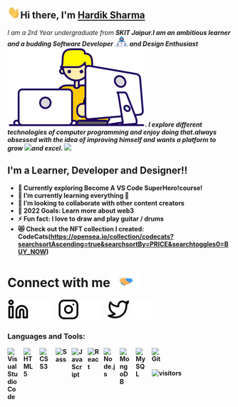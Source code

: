 ## <img src="Assets/Hi.gif" width="29">Hi there, I'm [Hardik Sharma](www.linkedin.com/in/hardik-sharma8/)

<p>
  <em>
    I am a 2rd Year undergraduate from <b>SKIT Jaipur</a>.I am an ambitious learner and a budding <b>Software Developer</b> <img src="Assets/Developer.gif" width="30px"> and <b>Design Enthusiast</b> <img src="Assets/Designer.gif">. I explore different technologies of computer programming and enjoy doing that.always <b>obsessed</b>
    with the idea of <b>improving</b> himself and wants a <b>platform</b> to 
    <b>grow</b> <img src="Assets/Rocket.gif" width="18px">and 
    <b>excel.</b> <img src="Assets/Medal.gif" width="20px">
  </em>  
</p>

## I'm a Learner, Developer and Designer!!

- 🔭 Currently exploring Become A VS Code SuperHero!course!
- 🌱 I’m currently learning everything 🤣
- 👯 I’m looking to collaborate with other content creators
- 🥅 2022 Goals: Learn more about web3
- ⚡ Fun fact: I love to draw and play guitar / drums
- 😻 Check out the NFT collection I created: CodeCats(https://opensea.io/collection/codecats?searchsortAscending=true&searchsortBy=PRICE&searchtoggles0=BUY_NOW)

# Connect with me<img src="Assets/Handshake.gif" height="32px">

[![website](./Assets/linkedin-light.svg)](https://www.linkedin.com/in/hardik-sharma8#gh-light-mode-only)
[![website](./Assets/linkedin-dark.svg)](https://www.linkedin.com/in/hardik-sharma8#gh-dark-mode-only)
&nbsp;&nbsp;
[![website](./Assets/instagram-light.svg)](https://www.instagram.com/_h.a.r.d.i.k#gh-light-mode-only)
[![website](./Assets/instagram-dark.svg)](https://www.instagram.com/_h.a.r.d.i.k#gh-dark-mode-only)
&nbsp;&nbsp;
[![website](./Assets/twitter-light.svg)](https://twitter.com/hardik602sharma#gh-light-mode-only)
[![website](./Assets/twitter-dark.svg)](https://twitter.com/hardik602sharma#gh-dark-mode-only)

### Languages and Tools:

<img align="left" alt="Visual Studio Code" width="26px" src="https://cdn.jsdelivr.net/gh/devicons/devicon/icons/vscode/vscode-original.svg" style="padding-right:10px;" />
<img align="left" alt="HTML5" width="26px" src="https://cdn.jsdelivr.net/gh/devicons/devicon/icons/html5/html5-original.svg" style="padding-right:10px;" />
<img align="left" alt="CSS3" width="26px" src="https://cdn.jsdelivr.net/gh/devicons/devicon/icons/css3/css3-original.svg" style="padding-right:10px;" />
<img align="left" alt="Sass" width="26px" src="https://cdn.jsdelivr.net/gh/devicons/devicon/icons/sass/sass-original.svg" style="padding-right:10px;" />
<img align="left" alt="JavaScript" width="26px" src="https://cdn.jsdelivr.net/gh/devicons/devicon/icons/javascript/javascript-original.svg" style="padding-right:10px;" />
<img align="left" alt="React" width="26px" src="https://cdn.jsdelivr.net/gh/devicons/devicon/icons/react/react-original.svg" style="padding-right:10px;" />
<img align="left" alt="Node.js" width="26px" src="https://cdn.jsdelivr.net/gh/devicons/devicon/icons/nodejs/nodejs-original.svg" style="padding-right:10px;" />
<img align="left" alt="MongoDB" width="26px" src="https://cdn.jsdelivr.net/gh/devicons/devicon/icons/mongodb/mongodb-original.svg" style="padding-right:10px;" />
<img align="left" alt="MySQL" width="26px" src="https://cdn.jsdelivr.net/gh/devicons/devicon/icons/mysql/mysql-original.svg" style="padding-right:10px;" />
<img align="left" alt="Git" width="26px" src="https://cdn.jsdelivr.net/gh/devicons/devicon/icons/git/git-original.svg" style="padding-right:10px;" />
<br />
<br />

![visitors](https://visitor-badge.laobi.icu/badge?page_id=HARDIK-SHARMA-08.HARDIK-SHARMA-08)